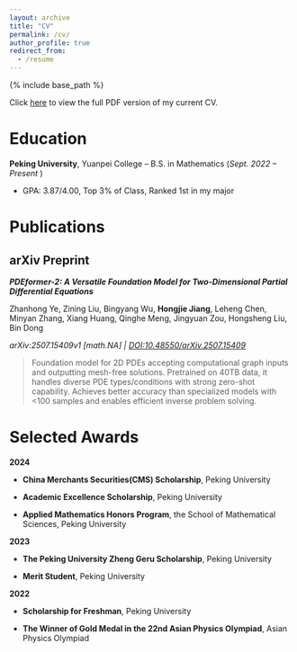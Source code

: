 ```yaml
---
layout: archive
title: "CV"
permalink: /cv/
author_profile: true
redirect_from:
  - /resume
---
```


{% include base_path %}

Click [here](../files/CV.pdf) to view the full PDF version of my current CV.

Education
======
**Peking University**, Yuanpei College – B.S. in Mathematics (*Sept. 2022 – Present* )  
  * GPA: 3.87/4.00, Top 3% of Class, Ranked 1st in my major

Publications
======
## arXiv Preprint

***PDEformer-2: A Versatile Foundation Model for Two-Dimensional Partial Differential Equations***

Zhanhong Ye, Zining Liu, Bingyang Wu, **Hongjie Jiang**, Leheng Chen, Minyan Zhang, Xiang Huang, Qinghe Meng, Jingyuan Zou, Hongsheng Liu, Bin Dong  

*arXiv:2507.15409v1 [math.NA] | [DOI:10.48550/arXiv.2507.15409](https://doi.org/10.48550/arXiv.2507.15409)*

> Foundation model for 2D PDEs accepting computational graph inputs and outputting mesh-free solutions. Pretrained on 40TB data, it handles diverse PDE types/conditions with strong zero-shot capability. Achieves better accuracy than specialized models with <100 samples and enables efficient inverse problem solving.

Selected Awards
======
**2024**

* **China Merchants Securities(CMS) Scholarship**, Peking University

* **Academic Excellence Scholarship**, Peking University

* **Applied Mathematics Honors Program**, the School of Mathematical Sciences, Peking University

**2023**

* **The Peking University Zheng Geru Scholarship**, Peking University

* **Merit Student**, Peking University

**2022**

* **Scholarship for Freshman**, Peking University

* **The Winner of Gold Medal in the 22nd Asian Physics Olympiad**, Asian Physics Olympiad
